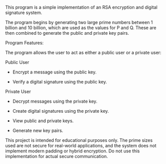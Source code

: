 This program is a simple implementation of an RSA encryption and digital signature system.

The program begins by generating two large prime numbers between 1 billion and 10 billion, which are used as the values for P and Q. These are then combined to generate the public and private key pairs.

Program Features:

The program allows the user to act as either a public user or a private user:

Public User

- Encrypt a message using the public key.

- Verify a digital signature using the public key.

Private User

- Decrypt messages using the private key.

- Create digital signatures using the private key.

- View public and private keys.

- Generate new key pairs.


This project is intended for educational purposes only. The prime sizes used are not secure for real-world applications, and the system does not implement modern padding or hybrid encryption. Do not use this implementation for actual secure communication.
